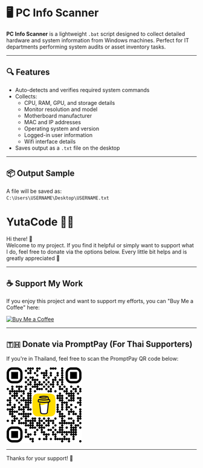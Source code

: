 # 🖥️ PC Info Scanner

**PC Info Scanner** is a lightweight `.bat` script designed to collect detailed hardware and system information from Windows machines. Perfect for IT departments performing system audits or asset inventory tasks.

---

## 🔍 Features

- Auto-detects and verifies required system commands
- Collects:
  - CPU, RAM, GPU, and storage details
  - Monitor resolution and model
  - Motherboard manufacturer
  - MAC and IP addresses
  - Operating system and version
  - Logged-in user information
  - Wifi interface details
- Saves output as a `.txt` file on the desktop

---

## 📦 Output Sample

A file will be saved as:  
`C:\Users\USERNAME\Desktop\USERNAME.txt`



# YutaCode 🧑‍💻

Hi there! 👋  
Welcome to my project. If you find it helpful or simply want to support what I do, feel free to donate via the options below. Every little bit helps and is greatly appreciated 🙏

---

## ☕ Support My Work

If you enjoy this project and want to support my efforts, you can "Buy Me a Coffee" here:

[![Buy Me a Coffee](https://img.shields.io/badge/Buy%20Me%20a%20Coffee-donate-yellow?logo=buy-me-a-coffee&style=for-the-badge)](https://www.buymeacoffee.com/yutacode)

---

## 🇹🇭 Donate via PromptPay (For Thai Supporters)

If you're in Thailand, feel free to scan the PromptPay QR code below:

<img src="https://raw.githubusercontent.com/Yu-t-a/PC-Info-Scanner/main/assets/promptpay.png" width="200" alt="PromptPay QR Code" />

---

Thanks for your support! 🙌
